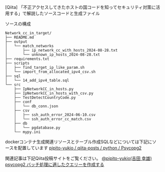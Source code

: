 [Qiita] 「不正アクセスしてきたホストの国コードを知ってセキュリティ対策に活用する」で解説したソースコードと生成ファイル

ソースの構成
```
Network_cc_in_target/
├── README.md
├── output
│   └── match_networks
│       ├── ip_network_cc_with_hosts_2024-08-28.txt
│       └── unknown_ip_hosts_2024-08-28.txt
├── requirements.txt
├── scripts
│   ├── find_target_ip_like_param.sh
│   └── import_from_allocated_ipv4_csv.sh
├── sql
│   └── 14_add_ipv4_table.sql
└── src
    ├── IpNetworkCC_in_hosts.py
    ├── IpNetworkCC_in_hosts_with_csv.py
    ├── TestDetectCountryCode.py
    ├── conf
    │   └── db_conn.json
    ├── csv
    │   ├── ssh_auth_error_2024-06-10.csv
    │   └── ssh_auth_error_cc_match.csv
    ├── db
    │   └── pgdatabase.py
    └── mypy.ini
```

dockerコンテナ生成関連リソースとテーブル作成SQLなどについては下記にソースを配置しています
[pipito-yukio / qiita-posts / python / Psycopg2](https://github.com/pipito-yukio/qiita-posts/tree/main/python/Psycopg2)

関連記事は下記Qiita投稿サイトをご覧ください。
[@pipito-yukio(吉田 幸雄) psycopg2 バッチ処理に適したクエリーを作成する](https://qiita.com/pipito-yukio/items/ded82fd1018e378f4f1c)


